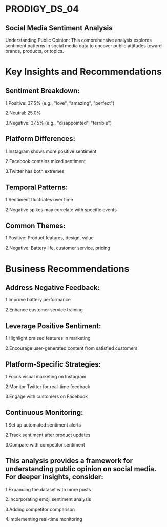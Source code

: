 # PRODIGY_DS_04
## Social Media Sentiment Analysis
Understanding Public Opinion: This comprehensive analysis explores sentiment patterns in social media data to uncover public attitudes toward brands, products, or topics.

# Key Insights and Recommendations

## Sentiment Breakdown:

1.Positive: 37.5% (e.g., "love", "amazing", "perfect")

2.Neutral: 25.0%

3.Negative: 37.5% (e.g., "disappointed", "terrible")

## Platform Differences:

1.Instagram shows more positive sentiment

2.Facebook contains mixed sentiment

3.Twitter has both extremes

## Temporal Patterns:

1.Sentiment fluctuates over time

2.Negative spikes may correlate with specific events

## Common Themes:

1.Positive: Product features, design, value

2.Negative: Battery life, customer service, pricing

# Business Recommendations

## Address Negative Feedback:

1.Improve battery performance

2.Enhance customer service training

## Leverage Positive Sentiment:

1.Highlight praised features in marketing

2.Encourage user-generated content from satisfied customers

## Platform-Specific Strategies:

1.Focus visual marketing on Instagram

2.Monitor Twitter for real-time feedback

3.Engage with customers on Facebook

## Continuous Monitoring:

1.Set up automated sentiment alerts

2.Track sentiment after product updates

3.Compare with competitor sentiment

## This analysis provides a framework for understanding public opinion on social media. For deeper insights, consider:

1.Expanding the dataset with more posts

2.Incorporating emoji sentiment analysis

3.Adding competitor comparison

4.Implementing real-time monitoring

